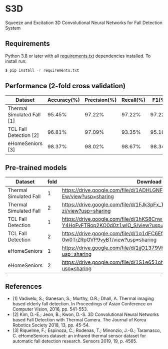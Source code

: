 # S3D
Squeeze and Excitation 3D Convolutional Neural Networks for Fall Detection System

## Requirements
Python 3.8 or later with all [requirements.txt](https://github.com/baek2sm/S3D/blob/master/requirements.txt) dependencies installed. To install run:
```bash
$ pip install -r requirements.txt
```

## Performance (2-fold cross validation)
  Dataset|Accuracy(%)|Precision(%)|Recall(%)|F1(%)
  -----|--|--|--|--
  Thermal Simulated Fall [1]|95.45%|97.22%|97.22%|97.22%
  TCL Fall Detection [2]|96.81%|97.09%|93.35%|95.18%
  eHomeSeniors [3]|98.37%|98.02%|98.67%|98.34%

## Pre-trained models
  Dataset|fold|Download link
  --|-|-----
  Thermal Simulated Fall|1|https://drive.google.com/file/d/1ADHLGNFusdMyvfslD-YSFjR1smK1q-Ew/view?usp=sharing
  Thermal Simulated Fall|2|https://drive.google.com/file/d/1FJk3pFx_TL-jHTaKgCVVspX5eFpKo-zi/view?usp=sharing
  TCL Fall Detection|1|https://drive.google.com/file/d/1hKS8Cnw-Y4HoFvFTRop2KO0d0z1wlO_S/view?usp=sharing
  TCL Fall Detection|2|https://drive.google.com/file/d/1q1dFC6Efd8gNxYL-0w0TrZRpOVP9vyBT/view?usp=sharing
  eHomeSeniors|1|https://drive.google.com/file/d/1jjO1379VhbNIYTF7TyjJeUx-mtq-IyBx/view?usp=sharing
  eHomeSeniors|2|https://drive.google.com/file/d/1S1e651ohqBsjF2ar7rdlQQtwJAOiD3eZ/view?usp=sharing

## References
- [1] Vadivelu, S.; Ganesan, S.; Murthy, O.R.; Dhall, A. Thermal imaging based elderly fall detection. In Proceedings of Asian Conference on Computer Vision, 2016, pp. 541-553.
- [2] Kim, D.-E.; Jeon, B.; Kwon, D.-S. 3D Convolutional Neural Networks based Fall Detection with Thermal Camera. The Journal of Korea Robotics Society 2018, 13, pp. 45-54.
- [3] Riquelme, F.; Espinoza, C.; Rodenas, T.; Minonzio, J.-G.; Taramasco, C. eHomeSeniors dataset: an infrared thermal sensor dataset for automatic fall detection research. Sensors 2019, 19, p. 4565.
